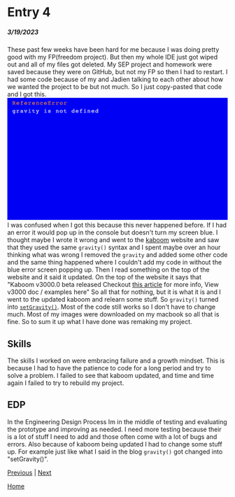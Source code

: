 # Entry 4
##### 3/19/2023
These past few weeks have been hard for me because I was doing pretty good with my FP(freedom project). But then my whole IDE just got wiped out and all of my files got deleted. My SEP project and homework were saved because they were on GitHub, but not my FP so then I had to restart. I had some code because of my and Jadien talking to each other about how we wanted the project to be but not much. So I just copy-pasted that code and I got this. <img src="screenshot.png"> I was confused when I got this because this never happened before. If I had an error it would pop up in the console but doesn't turn my screen blue. I thought maybe I wrote it wrong and went to the [kaboom](https://kaboomjs.com/) website and saw that they used the same ``gravity()`` syntax and I spent maybe over an hour thinking what was wrong I removed the ``gravity`` and added some other code and the same thing happened where I couldn't add my code in without the blue error screen popping up. Then I read something on the top of the website and it said it updated. On the top of the website it says that "Kaboom v3000.0 beta released Checkout [this article](https://3000.kaboomjs.com/blog/3000) for more info, View v3000 doc / examples here"  So all that for nothing, but it is what it is and I went to the updated kaboom and relearn some stuff. So ``gravity()`` turned into [``setGravity()``](https://3000.kaboomjs.com/). Most of the code still works so I don't have to change much. Most of my images were downloaded on my macbook so all that is fine. So to sum it up what I have done was remaking my project.   



## Skills
The skills I worked on were embracing failure and a growth mindset. This is because I had to have the patience to code for a long period and try to solve a problem. I failed to see that kaboom updated, and time and time again I failed to try to rebuild my project.


## EDP
In the Engineering Design Process Im in the middle of testing and evaluating the prototype and improving as needed. I need more testing because their is a lot of stuff I need to add and those often come with a lot of bugs and errors. Also because of kaboom being updated I had to change some stuff up. For example just like what I said in the blog  ``gravity()`` got changed into "setGravity()".

[Previous](entry03.md) | [Next](entry05.md)

[Home](../README.md)

